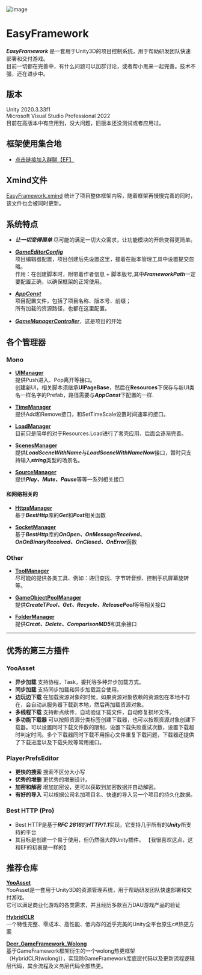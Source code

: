 ![image](https://github.com/HiWenHao/EFramework/blob/master/View.png)

# EasyFramework
***EasyFramework*** 是一套用于Unity3D的项目控制系统，用于帮助研发团队快速部署和交付游戏。    
目前一切都在完善中，有什么问题可以加群讨论，或者帮小黑来一起完善。技术不强，还在进步中。

## 版本   
Unity 2020.3.33f1   
Microsoft Visual Studio Professional 2022    
目前在高版本中有应用到，没大问题，旧版本还没测试或者应用过。   

## 框架使用集合地

- [点击链接加入群聊【EF】](https://jq.qq.com/?_wv=1027&k=4GvMJd6w)

## Xmind文件
[EasyFramework.xmind](https://github.com/HiWenHao/EFramework/blob/master/Assets/EasyFramework/Other/EF.xmind)
统计了项目整体框架内容，随着框架再慢慢完善的同时，该文件也会被同时更新。

## 系统特点
- ***让一切变得简单***  尽可能的满足一切大众需求，让功能模块的开启变得更简单。    
- ***[GameEditorConfig](https://github.com/HiWenHao/EFramework/blob/master/Assets/EasyFramework/Editor/GameEditorConfig.cs)***   
  项目编辑器配置，项目创建后先设置这里，接着在版本管理工具中设置提交忽略。    
  作用：在创建脚本时，附带着作者信息 + 脚本版号,其中***FrameworkPath***一定要配置正确，以确保框架的正常使用。     
  
- ***[AppConst](https://github.com/HiWenHao/EFramework/blob/master/Assets/EasyFramework/Scripts/AppConst.cs)***    
  项目配置文件，包括了项目名称、版本号、前缀；    
  所有加载的资源路径，也都在这里配置。   
  
- ***[GameManagerController](https://github.com/HiWenHao/EFramework/blob/master/Assets/EasyFramework/Scripts/GameManagerController.cs)***，这是项目的开始    

## 各个管理器
### Mono
- **[UIManager](https://github.com/HiWenHao/EFramework/blob/master/Assets/EasyFramework/Scripts/Managers/Mono/UIManager.cs)**    
  提供Push进入、Pop离开等接口。   
  创建新UI，相关脚本须继承**UIPageBase**，然后在**Resources**下保存与新UI类名一样名字的Prefab，路径需要与***AppConst***下配置的一样.    
  
- **[TimeManager](https://github.com/HiWenHao/EFramework/blob/master/Assets/EasyFramework/Scripts/Managers/Mono/TimeManager.cs)**    
  提供Add和Remove接口，和SetTimeScale设置时间速率的接口。
  
- **[LoadManager](https://github.com/HiWenHao/EFramework/blob/master/Assets/EasyFramework/Scripts/Managers/Mono/LoadManager.cs)**   
  目前只是简单的对于Resources.Load进行了套壳应用，后面会逐渐完善。      
  
- **[ScenesManager](https://github.com/HiWenHao/EFramework/blob/master/Assets/EasyFramework/Scripts/Managers/Mono/ScenesManager.cs)**   
  提供***LoadSceneWithName***与***LoadSceneWithNameNow***接口，暂时只支持输入***string***类型的场景名。   
  
- **[SourceManager](https://github.com/HiWenHao/EFramework/blob/master/Assets/EasyFramework/Scripts/Managers/Mono/SourceManager.cs)**   
  提供***Play、Mute、Pause***等等一系列相关接口
  
#### 和网络相关的    
- **[HttpsManager](https://github.com/HiWenHao/EFramework/blob/master/Assets/EasyFramework/Scripts/Managers/Mono/HttpsManager.cs)**   
  基于***BestHttp***库的***Get***和***Post***相关函数   
  
- **[SocketManager](https://github.com/HiWenHao/EFramework/blob/master/Assets/EasyFramework/Scripts/Managers/Mono/SocketManager.cs)**   
  基于***BestHttp***库的***OnOpen、OnMessageReceived、OnOnBinaryReceived、OnClosed、OnError***函数   
  
   
 ### Other   
- **[ToolManager](https://github.com/HiWenHao/EFramework/blob/master/Assets/EasyFramework/Scripts/Managers/Other/ToolManager.cs)**    
  尽可能的提供各类工具、例如：递归查找、字节转音频、控制手机屏幕旋转等。   
  
- **[GameObjectPoolManager](https://github.com/HiWenHao/EFramework/blob/master/Assets/EasyFramework/Scripts/Managers/Other/GameObjectPoolManager.cs)**   
  提供***CreateTPool、Get、Recycle、ReleasePool***等等相关接口   
  
- **[FolderManager](https://github.com/HiWenHao/EFramework/blob/master/Assets/EasyFramework/Scripts/Managers/Other/FolderManager.cs)**   
  提供***Creat、Delete、ComparisonMD5***和其余接口   
   
   
---   
## 优秀的第三方插件
  ### YooAsset
  - **异步加载** 支持协程，Task，委托等多种异步加载方式。
  - **同步加载** 支持同步加载和异步加载混合使用。
  - **边玩边下载** 在加载资源对象的时候，如果资源对象依赖的资源包在本地不存在，会自动从服务器下载到本地，然后再加载资源对象。
  - **多线程下载** 支持断点续传，自动验证下载文件，自动修复损坏文件。
  - **多功能下载器** 可以按照资源分类标签创建下载器，也可以按照资源对象创建下载器。可以设置同时下载文件数的限制，设置下载失败重试次数，设置下载超时判定时间。多个下载器同时下载不用担心文件重复下载问题，下载器还提供了下载进度以及下载失败等常用接口。


  ### PlayerPrefsEditor
  - **更快的搜索** 搜索不区分大小写
  - **优秀的增删** 更优秀的增删设计。
  - **加密和解密** 增加加密设，更可以获取到加密数据并自动解密。
  - **有好的导入** 可以根据公司名加项目名、快速的导入另一个项目的持久化数据。
   
   
   ### Best HTTP (Pro)
   - Best HTTP是基于***RFC 2616***的***HTTP/1.1***实现，它支持几乎所有的***Unity***所支持的平台   
   - 其目标是创建一个易于使用，但仍然强大的Unity插件。  【我很喜欢这点，这和EF的初衷是一样的】
   
   
## 推荐仓库

**[YooAsset](https://github.com/tuyoogame/YooAsset)**   
  YooAsset是一套用于Unity3D的资源管理系统，用于帮助研发团队快速部署和交付游戏。   
  它可以满足商业化游戏的各类需求，并且经历多款百万DAU游戏产品的验证   
   
**[HybridCLR](https://github.com/focus-creative-games/hybridclr)**   
    一个特性完整、零成本、高性能、低内存的近乎完美的Unity全平台原生c#热更方案   
   
**[Deer_GameFramework_Wolong](https://github.com/It-Life/Deer_GameFramework_Wolong)**   
    基于GameFramework框架衍生的一个wolong热更框架（HybridCLR(wolong)），实现除GameFramework库底层代码以及更新流程逻辑层代码，其余流程及义务层代码全部热更。
